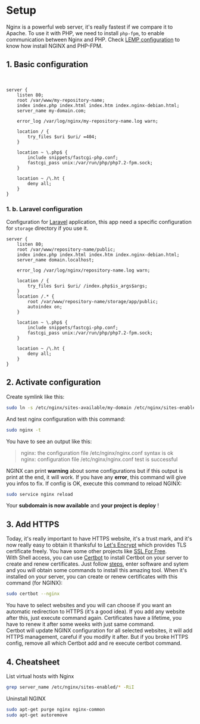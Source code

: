 # Setup

Nginx is a powerful web server, it's really fastest if we compare it to Apache. To use it with PHP, we need to install `php-fpm`, to enable communication between Nginx and PHP. Check [LEMP configuration](/guides/digital-ocean-init.html#_3-lemp-linux-nginx-mysql-php) to know how install NGINX and PHP-FPM.

## 1. Basic configuration

&nbsp;

<code-info ext="nginx" path="/etc/nginx/sites-available/my-domain"></code-info>
```nginx{3,5,7}
server {
    listen 80;
    root /var/www/my-repository-name;
    index index.php index.html index.htm index.nginx-debian.html;
    server_name my-domain.com;
    
    error_log /var/log/nginx/my-repository-name.log warn;

    location / {
        try_files $uri $uri/ =404;
    }

    location ~ \.php$ {
        include snippets/fastcgi-php.conf;
        fastcgi_pass unix:/var/run/php/php7.2-fpm.sock;
    }

    location ~ /\.ht {
        deny all;
    }
}
```

### 1. b. Laravel configuration

Configuration for [Laravel](https://laravel.com/) application, this app need a specific configuration for `storage` directory if you use it.

<code-info ext="nginx" path="/etc/nginx/sites-available/my-laravel-domain"></code-info>
```nginx{3,5,7,10,13}
server {
    listen 80;
    root /var/www/repository-name/public;
    index index.php index.html index.htm index.nginx-debian.html;
    server_name domain.localhost;
    
    error_log /var/log/nginx/repository-name.log warn;

    location / {
        try_files $uri $uri/ /index.php$is_args$args;
    }
    location /.* {
        root /var/www/repository-name/storage/app/public;
        autoindex on;
    }

    location ~ \.php$ {
        include snippets/fastcgi-php.conf;
        fastcgi_pass unix:/var/run/php/php7.2-fpm.sock;
    }

    location ~ /\.ht {
        deny all;
    }
}

```

## 2. Activate configuration

Create symlink like this:

```bash
sudo ln -s /etc/nginx/sites-available/my-domain /etc/nginx/sites-enabled/
```

And test nginx configuration with this command:

```bash
sudo nginx -t
```

You have to see an output like this:

> nginx: the configuration file /etc/nginx/nginx.conf syntax is ok  
> nginx: configuration file /etc/nginx/nginx.conf test is successful

NGINX can print **warning** about some configurations but if this output is print at the end, it will work. If you have any **error**, this command will give you infos to fix. If config is OK, execute this command to reload NGINX:

```bash
sudo service nginx reload
```

Your **subdomain is now available** and **your project is deploy** !

## 3. Add HTTPS

Today, it's really important to have HTTPS website, it's a trust mark, and it's now really easy to obtain it thanksful to [Let's Encrypt](https://letsencrypt.org/) which provides TLS certificate freely. You have some other projects like [SSL For Free](https://www.sslforfree.com/).  
With Shell access, you can use [Certbot](https://certbot.eff.org/) to install Certbot on your server to create and renew certificates. Just follow [steps](https://certbot.eff.org/instructions), enter software and sytem and you will obtain some commands to install this amazing tool. When it's installed on your server, you can create or renew certificates with this command (for NGINX):

```bash
sudo certbot --nginx
```

You have to select websites and you will can choose if you want an automatic redirection to HTTPS (it's a good idea). If you add any website after this, just execute command again. Certificates have a lifetime, you have to renew it after some weeks with just same command.  
Certbot will update NGINX configuration for all selected websites, it will add HTTPS management, careful if you modify it after. But if you broke HTTPS config, remove all which Certbot add and re execute certbot command.

## 4. Cheatsheet

List virtual hosts with Nginx

```bash
grep server_name /etc/nginx/sites-enabled/* -RiI
```

Uninstall NGINX

```bash
sudo apt-get purge nginx nginx-common
sudo apt-get autoremove
```
